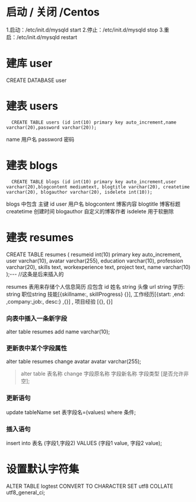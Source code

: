 # 启动 / 关闭  /Centos
1.启动：/etc/init.d/mysqld start
2.停止：/etc/init.d/mysqld stop
3.重启：/etc/init.d/mysqld restart
# 建库 user
CREATE DATABASE user

# 建表 users
```
  CREATE TABLE users (id int(10) primary key auto_increment,name varchar(20),password varchar(20));
```
name 用户名   password 密码

# 建表 blogs

```
  CREATE TABLE blogs (id int(10) primary key auto_increment,user varchar(20),blogcontent mediumtext, blogtitle varchar(20), createtime varchar(20), blogauthor varchar(20), isdelete int(10));

```
blogs 中包含 主键 id  user 用户名 blogcontent 博客内容 blogtitle 博客标题 createtime 创建时间 blogauthor 自定义的博客作者 isdelete 用于软删除



# 建表 resumes
 CREATE TABLE resumes (
   resumeid int(10) primary key auto_increment, 
   user varchar(10),
   avatar varchar(255),
   education varchar(10), 
   profession varchar(20),
   skills text, 
   workexperience text, 
   project text,
   name varchar(10) 
  );--- //这条是后来插入的
 
resumes 表用来存储个人信息简历 应包含 id 姓名 string  头像 url string 学历: string 职位string  技能[{skillname:, skillProgress} {}],  工作经历[{start: ,end: ,company:,job:, desc:} ,{}] , 项目经验 [{}, {}]

### 向表中插入一条新字段 
alter table resumes add name varchar(10);

### 更新表中某个字段属性
 alter table resumes change avatar avatar varchar(255);
 >alter table 表名称 change 字段原名称 字段新名称 字段类型 [是否允许非空];
### 更新语句
update tableName set 表字段名=(values) where 条件;

### 插入语句
insert into 表名 (字段1,字段2) VALUES (字段1 value, 字段2 value);

# 设置默认字符集

ALTER TABLE logtest CONVERT TO CHARACTER SET utf8 COLLATE utf8_general_ci;